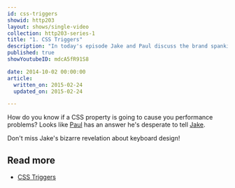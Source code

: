 ```yaml
---
id: css-triggers
showid: http203
layout: shows/single-video
collection: http203-series-1
title: "1. CSS Triggers"
description: "In today's episode Jake and Paul discuss the brand spanking new CSSTriggers.com."
published: true
showYoutubeID: mdcA5fR91S8

date: 2014-10-02 00:00:00
article:
  written_on: 2015-02-24
  updated_on: 2015-02-24

---
```


How do you know if a CSS property is going to cause you performance problems? Looks like [Paul](https://twitter.com/aerotwist) has an answer he's desperate to tell [Jake](https://twitter.com/jaffathecake).

Don't miss Jake's bizarre revelation about keyboard design!

## Read more

* [CSS Triggers](http://csstriggers.com)

